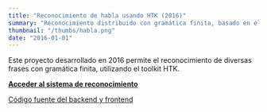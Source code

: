 ```yaml
---
title: "Reconocimiento de habla usando HTK (2016)"
summary: "Reconocimiento distribuido con gramática finita, basado en el toolkit HTK. Desarrollado como parte de un proyecto final para Procesamiento del Habla. Usa JSRecorder y la API de Web Audio para capturar las señales de micrófono desde un navegador."
thumbnail: "/thumbs/habla.png"
date: "2016-01-01"
---
```


Este proyecto desarrollado en 2016 permite el reconocimiento de diversas frases con gramática finita, utilizando el toolkit HTK.

**[Acceder al sistema de reconocimiento](https://habla.gzalo.com)**

[Código fuente del backend y frontend](https://github.com/gzalo/habla.gzalo.com)
